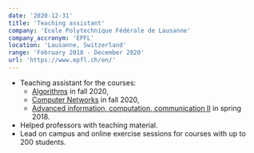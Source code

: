 ```yaml
---
date: '2020-12-31'
title: 'Teaching assistant'
company: 'Ecole Polytechnique Fédérale de Lausanne'
company_accronym: 'EPFL'
location: 'Lausanne, Switzerland'
range: 'February 2018 - December 2020'
url: 'https://www.epfl.ch/en/'
---
```


- Teaching assistant for the courses:
    - [Algorithms](https://edu.epfl.ch/coursebook/en/algorithms-CS-250) in fall 2020,
    - [Computer Networks](https://edu.epfl.ch/coursebook/en/computer-networks-COM-208-1) in fall 2020,
    - [Advanced information, computation, communication II](https://edu.epfl.ch/coursebook/en/advanced-information-computation-communication-ii-COM-102) in spring 2018.
- Helped professors with teaching material.
- Lead on campus and online exercise sessions for courses with up to 200 students. 
